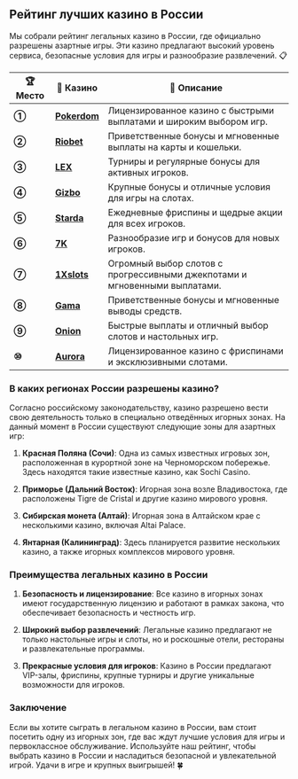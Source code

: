 ## Рейтинг лучших казино в России

Мы собрали рейтинг легальных казино в России, где официально разрешены азартные игры. Эти казино предлагают высокий уровень сервиса, безопасные условия для игры и разнообразие развлечений. 📋

| **🏆 Место** | **🎰 Казино** | **💬 Описание** |
|-------------|-------------|----------------|
| **①** | [**Pokerdom**](https://brandplay.link/4k77v2yx) | Лицензированное казино с быстрыми выплатами и широким выбором игр. |
| **②** | [**Riobet**](https://brandplay.link/7xBLTPyj) | Приветственные бонусы и мгновенные выплаты на карты и кошельки. |
| **③** | [**LEX**](https://brandplay.link/zW4hdDFV) | Турниры и регулярные бонусы для активных игроков. |
| **④** | [**Gizbo**](https://brandplay.link/bprXw4YV) | Крупные бонусы и отличные условия для игры на слотах. |
| **⑤** | [**Starda**](https://brandplay.link/fB7xwRFL) | Ежедневные фриспины и щедрые акции для всех игроков. |
| **⑥** | [**7K**](https://brandplay.link/BvQyFShp) | Разнообразие игр и бонусов для новых игроков. |
| **⑦** | [**1Xslots**](https://brandplay.link/hSB1khtr) | Огромный выбор слотов с прогрессивными джекпотами и мгновенными выплатами. |
| **⑧** | [**Gama**](https://brandplay.link/j6NMKsDz) | Приветственные бонусы и мгновенные выводы средств. |
| **⑨** | [**Onion**](https://brandplay.link/zBGRVpQ9) | Быстрые выплаты и отличный выбор слотов и настольных игр. |
| **⑩** | [**Aurora**](https://10trafic-stat2.com/click/668546556bcc6313411604bd/6766/13032/subaccount) | Лицензированное казино с фриспинами и эксклюзивными слотами. |

### В каких регионах России разрешены казино?

Согласно российскому законодательству, казино разрешено вести свою деятельность только в специально отведённых игорных зонах. На данный момент в России существуют следующие зоны для азартных игр:

1. **Красная Поляна (Сочи)**: Одна из самых известных игровых зон, расположенная в курортной зоне на Черноморском побережье. Здесь находятся такие известные казино, как Sochi Casino.
   
2. **Приморье (Дальний Восток)**: Игорная зона возле Владивостока, где расположены Tigre de Cristal и другие казино мирового уровня.

3. **Сибирская монета (Алтай)**: Игорная зона в Алтайском крае с несколькими казино, включая Altai Palace.

4. **Янтарная (Калининград)**: Здесь планируется развитие нескольких казино, а также игорных комплексов мирового уровня.

### Преимущества легальных казино в России

1. **Безопасность и лицензирование**: Все казино в игорных зонах имеют государственную лицензию и работают в рамках закона, что обеспечивает безопасность и честность игр.
   
2. **Широкий выбор развлечений**: Легальные казино предлагают не только настольные игры и слоты, но и роскошные отели, рестораны и развлекательные программы.
   
3. **Прекрасные условия для игроков**: Казино в России предлагают VIP-залы, фриспины, крупные турниры и другие уникальные возможности для игроков.

### Заключение
Если вы хотите сыграть в легальном казино в России, вам стоит посетить одну из игорных зон, где вас ждут лучшие условия для игры и первоклассное обслуживание. Используйте наш рейтинг, чтобы выбрать казино в России и насладиться безопасной и увлекательной игрой. Удачи в игре и крупных выигрышей! 🍀
